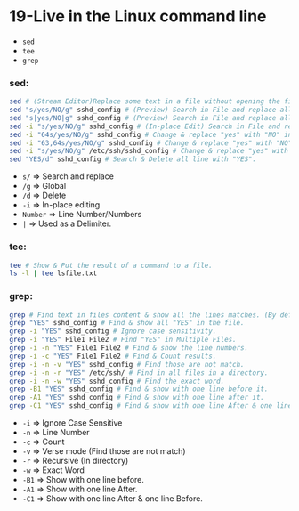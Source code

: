 # 19-Live in the Linux command line

* `sed`
* `tee`
* `grep`

### sed:
```bash
sed # (Stream Editor)Replace some text in a file without opening the file.
sed "s/yes/NO/g" sshd_config # (Preview) Search in File and replace all "yes" with "NO".
sed "s|yes/NO|g" sshd_config # (Preview) Search in File and replace all "yes" with "NO".
sed -i "s/yes/NO/g" sshd_config # (In-place Edit) Search in File and replace all "yes" with "NO".
sed -i "64s/yes/NO/g" sshd_config # Change & replace "yes" with "NO" in Line 64.
sed -i "63,64s/yes/NO/g" sshd_config # Change & replace "yes" with "NO" in Line 63 & 64.
sed -i "s/yes/NO/g" /etc/ssh/sshd_config # Change & replace "yes" with "NO" in specific file in a PATH.
sed "YES/d" sshd_config # Search & Delete all line with "YES".
```
* `s/` => Search and replace
* `/g` => Global
* `/d` => Delete
* `-i` => In-place editing
* `Number` => Line Number/Numbers
* `|` => Used as a Delimiter.

### tee:
```bash
tee # Show & Put the result of a command to a file.
ls -l | tee lsfile.txt
```
### grep:
```bash
grep # Find text in files content & show all the lines matches. (By default case sensitive)
grep "YES" sshd_config # Find & show all "YES" in the file.
grep -i "YES" sshd_config # Ignore case sensitivity.
grep -i "YES" File1 File2 # Find "YES" in Multiple Files.
grep -i -n "YES" File1 File2 # Find & show the line numbers.
grep -i -c "YES" File1 File2 # Find & Count results.
grep -i -n -v "YES" sshd_config # Find those are not match.
grep -i -n -r "YES" /etc/ssh/ # Find in all files in a directory.
grep -i -n -w "YES" sshd_config # Find the exact word.
grep -B1 "YES" sshd_config # Find & show with one line before it.
grep -A1 "YES" sshd_config # Find & show with one line after it.
grep -C1 "YES" sshd_config # Find & show with one line After & one line Before.
```
* `-i` => Ignore Case Sensitive
* `-n` => Line Number
* `-c` => Count
* `-v` => Verse mode (Find those are not match)
* `-r` => Recursive (In directory)
* `-w` => Exact Word
* `-B1` => Show with one line before.
* `-A1` => Show with one line After.
* `-C1` => Show with one line After & one line Before.





